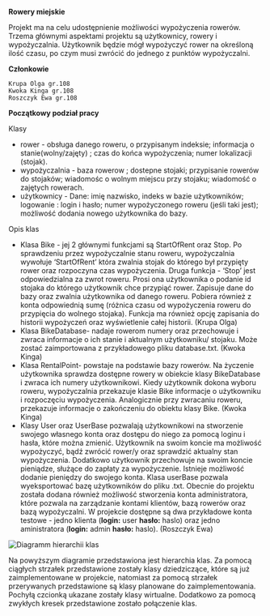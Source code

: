 **Rowery miejskie**

Projekt ma na celu udostępnienie możliwości wypożyczenia rowerów. Trzema głównymi aspektami projektu są 
użytkownicy, rowery i wypożyczalnia. Użytkownik będzie mógł wypożyczyć rower na określoną ilość czasu, po 
czym musi zwrócić do jednego z punktów wypożyczalni. 

**Członkowie**

    Krupa Olga gr.108
    Kwoka Kinga gr.108
    Roszczyk Ewa gr.108

**Początkowy podział pracy**

Klasy 
- rower - obsługa danego roweru, o przypisanym indeksie; informacja o stanie(wolny/zajęty) ; 
	czas do końca wypożyczenia; numer lokalizacji (stojak). 
- wypożyczalnia - baza rowerow ; dostepne stojaki; przypisanie rowerów do stojaków;
	wiadomośc o wolnym miejscu przy stojaku; wiadomość o zajętych rowerach.
- użytkownicy - Dane: imię nazwisko, indeks w bazie użytkowników; logowanie : login i hasło;
	numer wypożyczonego roweru (jeśli taki jest); możliwość dodania nowego użytkownika do bazy.



Opis klas
- Klasa Bike - jej 2 głównymi funkcjami są StartOfRent oraz Stop.
Po sprawdzeniu przez wypożyczalnie stanu roweru, wypożyczalnia wywołuje ‘StartOfRent’ która zwalnia stojak do którego był przypięty rower oraz rozpoczyna czas wypożyczenia. Druga funkcja - ‘Stop’ jest odpowiedzialna za zwrot roweru. Prosi ona użytkownika o podanie id stojaka do którego użytkownik chce przypiąć rower. Zapisuje dane do bazy oraz zwalnia użytkownika od danego roweru. Pobiera również z konta odpowiednią sumę (różnica czasu od wypożyczenia roweru do przypięcia do wolnego stojaka). Funkcja ma również opcję zapisania do historii wypożyczeń oraz wyświetlenie całej historii. (Krupa Olga)
- Klasa BikeDatabase- nadaje rowerom numery oraz przechowuje i zwraca informacje o ich stanie i aktualnym użytkowniku/ stojaku.
Może zostać zaimportowana z przykładowego pliku database.txt. (Kwoka Kinga)
- Klasa RentalPoint- powstaje na podstawie bazy rowerów. Na życzenie użytkownika sprawdza dostępne rowery w obiekcie klasy BikeDatabase i zwraca ich numery użytkownikowi.
Kiedy użytkownik dokona wyboru roweru, wypożyczalnia przekazuje klasie Bike informacje o użytkowniku i rozpoczęciu wypożyczenia.
Analogicznie przy zwracaniu roweru, przekazuje informacje o zakończeniu do obiektu klasy Bike. (Kwoka Kinga)
- Klasy User oraz UserBase pozwalają użytkownikowi na stworzenie swojego własnego konta oraz dostępu do niego za pomocą loginu i hasła, które można zmienić. Użytkownik na swoim
koncie ma możliwość wypożyczyć, bądź zwrócić rower/y oraz sprawdzić aktualny stan wypożyczenia. Dodatkowo użytkownik przechowuje na swoim koncie pieniądze, służące do zapłaty za 
wypożyczenie. Istnieje możliwość dodanie pieniędzy do swojego konta. Klasa userBase pozwala wyeksportować bazę użytkowników do pliku .txt. Obecnie do projektu została dodana 
również możliwość stworzenia konta administratora, które pozwala na zarządzanie kontami klientów, bazą rowerów oraz bazą wypożyczalni. W projekcie dostępne są dwa przykładowe 
konta testowe - jedno klienta (**login:** user **hasło:** haslo) oraz jedno aministratora (**login:** admin **hasło:** haslo). (Roszczyk Ewa)


![Diagramm hierarchii klas](https://gitlab-stud.elka.pw.edu.pl/proi.20l/rowery-miejskie/-/blob/developer/projectGraph.png)

Na powyższym diagramie przedstawiona jest hierarchia klas. Za pomocą ciągłych strzałek przedstawione zostały klasy dziedziczące, które są już zaimplementowane w projekcie,
natomiast za pomocą strzałek przerywanych przedstawione są klasy planowane do zaimplementowania. Pochyłą czcionką ukazane zostały klasy wirtualne. Dodatkowo za pomocą zwykłych 
kresek przedstawione zostało połączenie klas.

